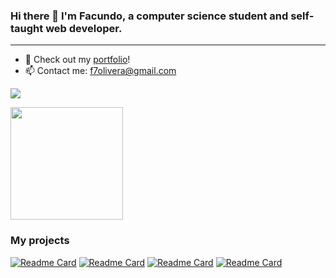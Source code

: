 ### Hi there 👋 I'm Facundo, a computer science student and self-taught web developer.

<hr>

- 🎨 Check out my [portfolio](https://www.facundoolivera.com)!
- 📫 Contact me: f7olivera@gmail.com<br>

 ![](https://komarev.com/ghpvc/?username=f7olivera)
<br>

<div>
	<a href="https://github.com/f7olivera/">
		<img height="180em" src="https://github-readme-stats.vercel.app/api/top-langs/?username=f7olivera&layout=compact&theme=dracula&langs_count=16&hide=CMake,Procfile">
	</a>
</div>


### My projects
[![Readme Card](https://github-readme-stats.vercel.app/api/pin/?username=f7olivera&repo=chess&theme=dracula)](https://github.com/f7olivera/chess)
[![Readme Card](https://github-readme-stats.vercel.app/api/pin/?username=f7olivera&repo=what2watch&theme=dracula)](https://github.com/f7olivera/what2watch)
[![Readme Card](https://github-readme-stats.vercel.app/api/pin/?username=f7olivera&repo=wea&theme=dracula)](https://github.com/f7olivera/wea)
[![Readme Card](https://github-readme-stats.vercel.app/api/pin/?username=f7olivera&repo=voluntu&theme=dracula)](https://github.com/f7olivera/voluntu)
